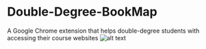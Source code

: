 # Double-Degree-BookMap
A Google Chrome extension that helps double-degree students with accessing their course websites
![alt text](H:\OneDrive\Desktop\Capture.png)
